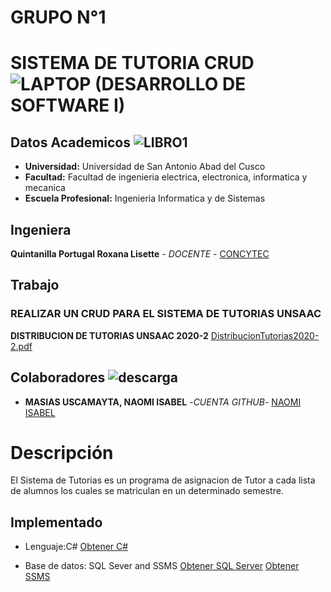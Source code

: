 # GRUPO N°1

# SISTEMA DE TUTORIA CRUD ![LAPTOP](https://user-images.githubusercontent.com/72511623/126373916-3a2a40d0-43d7-4b21-832d-71de69caaef6.jpg) (DESARROLLO DE SOFTWARE I)

## Datos Academicos ![LIBRO1](https://user-images.githubusercontent.com/72511623/126376299-05c28cf4-eff8-407c-bfa6-ceeff8b94c77.png)

- **Universidad:** Universidad de San Antonio Abad del Cusco
- **Facultad:** Facultad de ingenieria electrica, electronica, informatica y mecanica
- **Escuela Profesional:** Ingenieria Informatica y de Sistemas
## Ingeniera
**Quintanilla Portugal Roxana Lisette** - *DOCENTE* - [CONCYTEC](http://directorio.concytec.gob.pe/appDirectorioCTI/VerDatosInvestigador.do;jsessionid=a64a00668b861c4a52fdead99791?id_investigador=40930)
## Trabajo
### REALIZAR UN CRUD PARA EL SISTEMA DE TUTORIAS UNSAAC
**DISTRIBUCION DE TUTORIAS UNSAAC 2020-2** [DistribucionTutorias2020-2.pdf](https://github.com/MigVC/PROYECTO/files/6878187/DistribucionTutorias2020-2.pdf)

## Colaboradores ![descarga](https://user-images.githubusercontent.com/72511623/126371917-24df0242-6218-4cd8-8da8-3dd229f82203.png)

- **MASIAS USCAMAYTA, NAOMI ISABEL** -*CUENTA GITHUB*- [NAOMI ISABEL](https://github.com/naomi159)

# Descripción
El Sistema de Tutorias es un programa de asignacion de Tutor a cada lista de alumnos los cuales se matriculan en un determinado semestre.
## Implementado 
- Lenguaje:C# 
[Obtener C#](https://visualstudio.microsoft.com/es/thank-you-downloading-visual-studio/?sku=Community&rel=16 )

- Base de datos: SQL Sever and SSMS
[Obtener SQL Server]( https://www.microsoft.com/es-es/sql-server/sql-server-downloads)
[Obtener SSMS](https://docs.microsoft.com/en-us/sql/ssms/download-sql-server-management-studio-ssms?view=sql-server-ver15#download-ssms)
